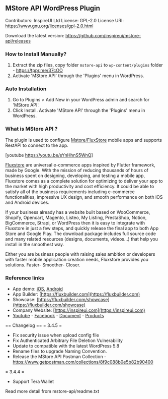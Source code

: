 ## MStore API WordPress Plugin

Contributors: InspireUI Ltd
License: GPL-2.0
License URI: https://www.gnu.org/licenses/gpl-2.0.html

Download the latest version: https://github.com/inspireui/mstore-api/releases

### How to Install Manually?

1. Extract the zip files, copy folder `mstore-api` to `wp-content/plugins` folder - https://tppr.me/37cOO
2. Activate 'MStore API' through the 'Plugins' menu in WordPress.

### Auto Installation

1. Go to Plugins > Add New in your WordPress admin and search for 'MStore API'.
1. Click Install. Activate 'MStore API' through the 'Plugins' menu in WordPress.

### What is MStore API ?

The plugin is used to configure [Mstore/FluxStore](https://1.envato.market/mKdNe) mobile apps and supports RestAPI to connect to the app.

[youtube https://youtu.be/sYnHhnS5WnQ]

[Fluxstore](https://codecanyon.net/search/fluxstore) are universal e-commerce apps inspired by Flutter framework, made by Google. With the mission of reducing thousands of hours of business spent on designing, developing, and testing a mobile app, Fluxstore comes as a complete solution for optimizing to deliver your app to the market with high productivity and cost efficiency. It could be able to satisfy all of the business requirements including e-commerce functionalities, impressive UX design, and smooth performance on both iOS and Android devices.

If your business already has a website built based on WooCommerce, Shopify, Opencart, Magento, Listeo, My Listing, PrestaShop, Notion, BigCommerce, Strapi, or WordPress then it is easy to integrate with Fluxstore in just a few steps, and quickly release the final app to both App Store and Google Play. The download package includes full source code and many related resources (designs, documents, videos…) that help you install in the smoothest way.

Either you are business people with raising sales ambition or developers with faster mobile application creation needs, Fluxstore provides you solutions.
Faster- Smoother- Closer.

### Reference links

- App demo: [iOS](https://apps.apple.com/us/app/mstore-flutter/id1469772800), [Android](https://github.com/inspireui/fluxstore/releases/download/demo/fluxstore.apk)
- App Builder: [https://fluxbuilder.com](https://fluxbuilder.com)
- Showcase: [https://fluxbuilder.com/showcase](https://fluxbuilder.com/showcase)
- Company Website: [https://inspireui.com](https://inspireui.com)
- [Youtube](https://www.youtube.com/inspireui) - [Facebook](https://www.facebook.com/groups/1401824449973438) - [Document](https://support.inspireui.com/help-center) - [Products](https://1.envato.market/mKdNe)

== Changelog ==
= 3.4.5 =

- Fix security issue when upload config file
- Fix Authenticated Arbitrary File Deletion Vulnerability
- Update to compatible with the latest WordPress 5.8
- Rename files to upgrade Naming Convention.
- Release the MStore API Postman Collection - https://www.getpostman.com/collections/8f9c088b0e5b82b90400

= 3.4.4 =

- Support Tera Wallet

Read more detail from mstore-api/readme.txt
